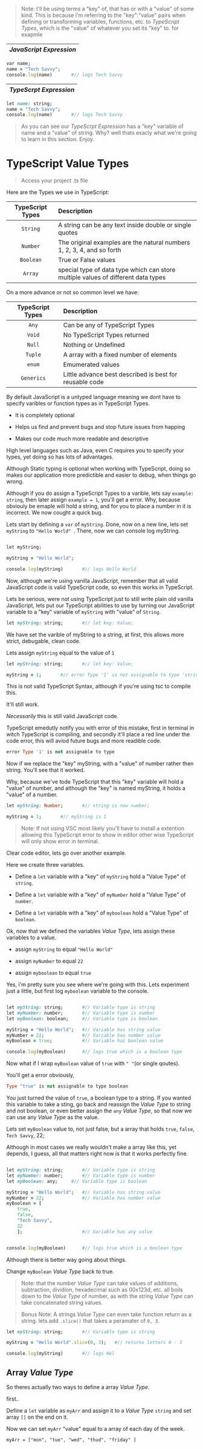 > Note: I'll be using terms a "key" of, that has or with a "value" of some kind. This is because i'm referring to the "key":"value" pairs when defining or transforming variables, functions, etc. to *TypeScript Types*, which is the "value" of whatever you set its "key" to. for exapmle 


| *JavaScript Expression* |
| --- |
```Ruby 
var name;
name = "Tech Savvy";
console.log(name)       #// logs Tech Savvy
```

| *TypeScrpt Expression* |
| --- |
```Ruby 
let name: string;
name = "Tech Savvy";
console.log(name)       #// logs Tech Savvy
```
> As you can see our *TypeScrpt Expression* has a "key" variable of name and a "value" of string. Why? well thats exacly what we're going to learn in this section. Enjoy.

# TypeScript Value Types

> Access your project .ts file


Here are the Types we use in TypeScript:


| TypeScript Types | Description |
| :--------------: | :---------- |
| `String` | A string can be any text inside double or single quotes |
| `Number` | The original examples are the natural numbers 1, 2, 3, 4, and so forth |
| `Boolean` | True or False values
| `Array` | special type of data type which can store multiple values of different data types|


On a more advance or not so common level we have: 

| TypeScript Types | Description |
| :--------------: | :---------- |
| `Any` | Can be any of TypeScript Types |
| `Void` | No TypeScript Types returned |
| `Null` | Nothing or Undefined |
| `Tuple` | A array with a fixed number of elements |
| `enum` | Emumerated values  |
| `Generics` | Little advance best described is best for reusable code|


By default JavaScript is a untyped language meaning we dont have to specify varibles or function types as in TypeScript Types.

* It is completely optional

* Helps us find and prevent bugs and stop future issues from happing

* Makes our code much more readable and descriptive

High level languages such as Java, even C requires you to specify your types, yet doing so has lots of advantages.

Although Static typing is optional when working with TypeScript, doing so makes our application more predictible and easier to debug, when things go wrong.

Although if you do assign a TypeScript Types to a varible, lets say ```example: string```, then later assign ```example = 1```, you'll get a error. Why, because obviouly be emaple will hold a string, and for you to place a number in it is incorrect. We now cought a quick bug.

Lets start by defining a ```var``` of ```myString```. Done, now on a new line, lets set ```myString``` to ```"Hello World" ```. 
There, now we can console log myString.

```Ruby

let myString;

myString = "Hello World";

console.log(myString)       #// logs Hello World

```

Now, although we're using vanilla JavaScript, remember that all valid JavaScript code is valid TypeScript code, so even this works in TypeScript.

Lets be serious, were not using TypeScript just to still write plain old vanilla JavaScript, lets put our TypeScript abilities to use by turning our JavaScript variable to a "key" variable of ```myString``` with "value" of ```String```.

```Ruby 
let myString: string;       #// let key: Value;
```

We have set the varible of myString to a string, at first, this allows more strict, debugable, clean code.

Lets assign ```myString``` equal to the value of ```1``` 

```Ruby 
let myString: string;       #// let key: Value;

myString = 1;       #// error Type '1' is not assignable to type 'string';         
```


This is not valid TypeScript Syntax, although if you're using tsc to compile this.

It'll still work.

*Necessarily* this is still valid JavaScript code. 

TypeScript emedutly notify you with error of this mistake, first in terminal in witch TypeScript is compiling, and secondly it'll place a red line under the code error, this will aviod future bugs and more readible code.
```ruby
error Type '1' is not assignable to type
```

Now if we replace the "key" myString, with a "value" of number rather then string. You'll see that it worked.

Why, because we've tode TypeScript that this "key" variable will hold a "value" of number, and although the "key" is named myString, it holds a "value" of a number.
```Ruby 
let myString: Number;       #// string is now number;

myString = 1;       #// myString is 1      
```

> Note: If not using VSC most likely you'll have to install a extention allowing this TypeScript error to show in editor other wise TypeScript will only show error in terminal.

Clear code editor, lets go over another example.

Here we create three variables.

* Define a ```let``` variable with a "key" of ```myString``` hold a "Value Type" of ```string```.

* Define a ```let``` variable with a "key" of ```myNumber``` hold a "Value Type" of ```number```.


* Define a ```let``` variable with a "key" of ```myboolean``` hold a "Value Type" of ```boolean```.

Ok, now that we defined the variables *Value Type*, lets assign these variables to a value.

* assign ```myString``` to equal ```"Hello World"```

* assign ```myNumber``` to equal ```22```

* assign ```myboolean``` to equal ```true```


Yes, i'm pretty sure you see where we're going with this.
Lets experiment just a little, but first log ```myboolean``` variable to the console.
```Ruby

let myString: string;       #// Variable type is string
let myNumber: number;       #// Variable type is number
let myBoolean: boolean;     #// Variable type is boolean

myString = "Hello World";   #// Variable has string value
myNumber = 22;              #// Variable has number value
myBoolean = true;           #// Variable has boolean value

console.log(myBoolean)      #// logs true which is a boolean type

```


Now what if I wrap ```myBoolean``` value of ```true``` with ```" "```(or single qoutes).

You'll get a error obviously,
```ruby
Type "true" is not assignable to type boolean
```

You just turned the value of ```true```, a boolean type to a string. If you wanted this variable to take a sting, go back and reassign the *Value Type* to string and not boolean, or even better assign the ```any``` *Value Type*, so that now we can use any *Value Type* as the value.

Lets set ```myBoolean``` value to, not just false, but a array that holds ```true```, ```false```, ```Tech Savvy```, 22;

Although in most cases we really wouldn't make a array like this, yet depends, I guess, all that matters right now is that it works perfectly fine. 

```Ruby

let myString: string;       #// Variable type is string
let myNumber: number;       #// Variable type is number
let myBoolean: any;     #// Variable type is boolean

myString = "Hello World";   #// Variable has string value
myNumber = 22;              #// Variable has number value
myBoolean = [
    true, 
    false, 
    "Tech Savvy", 
    22
    ];                      #// Variable has any value


console.log(myBoolean)      #// logs true which is a boolean type

```

Although there is better way going about things.

Change ```myBoolean``` *Value Type* back to true.

> Note: that the number *Value Type* can take values of additions, subtraction, dividion, hexadecimal such as 00x123d, etc. all boils down to the *Value Type* of number, as with the string *Value Type* can take concatenated string values.

> Bonus Note: A strings *Value Type* can even take function return as a string. lets add ```.slice()``` that takes a peramater of ```0, 3```.
```Ruby
let myString: string;       #// Variable type is string    

myString = "Hello World".slice(0, 3);   #// returns letters 0 - 3

console.log(myString)       #// logs Hel   
```


## Array *Value Type*

So theres actually two ways to define a array *Value Type*.

first..

Define a ```let``` variable as ```myArr``` and assign it to a *Value Type* ```string``` and set array ```[]``` on the end on it.

Now we can set ```myArr``` "value" equal to a array of each day of the week.

```myArr = ["mon", "tue", "wed", "thud", "friday" ]```

